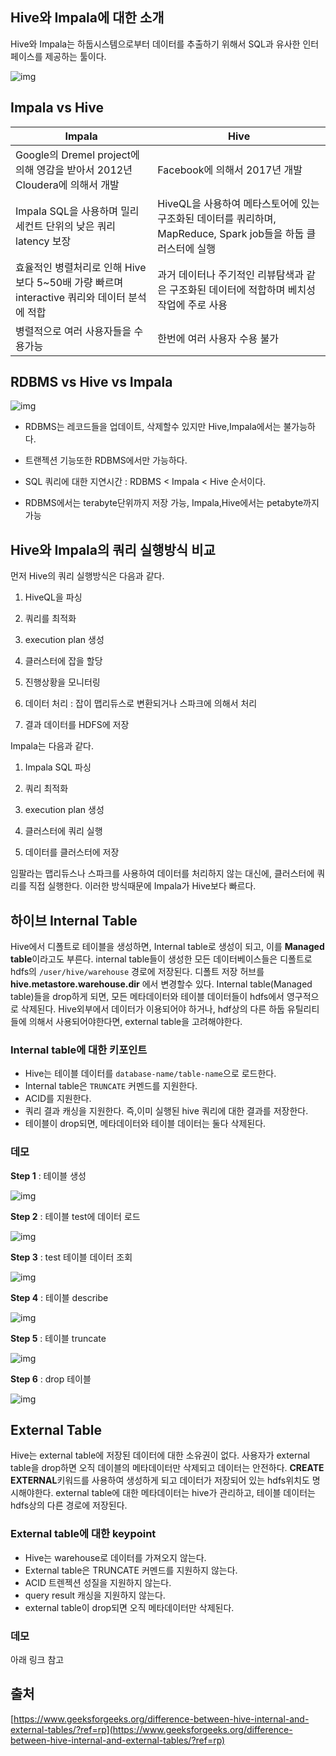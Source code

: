 ## Hive와 Impala에 대한 소개

Hive와 Impala는 하둡시스템으로부터 데이터를 추출하기 위해서 SQL과 유사한 인터페이스를 제공하는 툴이다.

![img](https://www.simplilearn.com/ice9/free_resources_article_thumb/sql-query-in-hive-and-impala.JPG)

## Impala vs Hive

| Impala | Hive
| -- | --
| Google의 Dremel project에 의해 영감을 받아서 2012년 Cloudera에 의해서 개발 | Facebook에 의해서 2017년 개발
| Impala SQL을 사용하며 밀리세컨트 단위의 낮은 쿼리 latency 보장 | HiveQL을 사용하여 메타스토어에 있는 구조화된 데이터를 쿼리하며, MapReduce, Spark job들을 하둡 클러스터에 실행
| 효율적인 병렬처리로 인해 Hive보다 5~50배 가량 빠르며 interactive 쿼리와 데이터 분석에 적합 | 과거 데이터나 주기적인 리뷰탐색과 같은 구조화된 데이터에 적합하며 베치성 작업에 주로 사용
| 병렬적으로 여러 사용자들을 수용가능 | 한번에 여러 사용자 수용 불가

## RDBMS vs Hive vs Impala

![img](https://www.simplilearn.com/ice9/free_resources_article_thumb/relational-databases-vs-hive-vs-impala.JPG)

- RDBMS는 레코드들을 업데이트, 삭제할수 있지만 Hive,Impala에서는 불가능하다.

- 트랜젝션 기능또한 RDBMS에서만 가능하다.

- SQL 쿼리에 대한 지연시간 : RDBMS < Impala < Hive 순서이다.

- RDBMS에서는 terabyte단위까지 저장 가능, Impala,Hive에서는 petabyte까지 가능

## Hive와 Impala의 쿼리 실행방식 비교

먼저 Hive의 쿼리 실행방식은 다음과 같다.

1. HiveQL을 파싱

2. 쿼리를 최적화

3. execution plan 생성

4. 클러스터에 잡을 할당

5. 진행상황을 모니터링

6. 데이터 처리 : 잡이 맵리듀스로 변환되거나 스파크에 의해서 처리

7. 결과 데이터를 HDFS에 저장

Impala는 다음과 같다.

1. Impala SQL 파싱

2. 쿼리 최적화

3. execution plan 생성

4. 클러스터에 쿼리 실행

5. 데이터를 클러스터에 저장

임팔라는 맵리듀스나 스파크를 사용하여 데이터를 처리하지 않는 대신에, 클러스터에 쿼리를 직접 실행한다. 이러한 방식때문에 Impala가 Hive보다 빠르다.







## 하이브 Internal Table

Hive에서 디폴트로 테이블을 생성하면, Internal table로 생성이 되고, 이를 **Managed table**이라고도 부른다. internal table들이 생성한 모든 데이터베이스들은 디폴트로 hdfs의  ```/user/hive/warehouse``` 경로에 저장된다. 디폴트 저장 허브를 **hive.metastore.warehouse.dir** 에서 변경할수 있다. Internal table(Managed table)들을 drop하게 되면, 모든 메타데이터와 테이블 데이터들이 hdfs에서 영구적으로 삭제된다. Hive외부에서 데이터가 이용되어야 하거나, hdf상의 다른 하둡 유틸리티들에 의해서 사용되어야한다면, external table을 고려해야한다.

### Internal table에 대한 키포인트

- Hive는 테이블 데이터를 ```database-name/table-name```으로 로드한다.
- Internal table은 ```TRUNCATE``` 커멘드를 지원한다.
- ACID를 지원한다.
- 쿼리 결과 캐싱을 지원한다. 즉,이미 실행된 hive 쿼리에 대한 결과를 저장한다.
- 테이블이 drop되면, 메타데이터와 테이블 데이터는 둘다 삭제된다.

### 데모

**Step 1** : 테이블 생성

![img](https://media.geeksforgeeks.org/wp-content/uploads/20201224163924/createtabletest.png)



**Step 2** : 테이블 test에 데이터 로드

![img](https://media.geeksforgeeks.org/wp-content/uploads/20201224163948/loaddatatotest.png)



**Step 3** : test 테이블 데이터 조회

![img](https://media.geeksforgeeks.org/wp-content/uploads/20201224170623/selecttest.png)



**Step 4** : 테이블 describe

![img](https://media.geeksforgeeks.org/wp-content/uploads/20201224164426/describeextendedtest.png)



**Step 5** : 테이블 truncate

![img](https://media.geeksforgeeks.org/wp-content/uploads/20201224164605/truncatetabletest.png)



**Step 6** : drop 테이블

![img](https://media.geeksforgeeks.org/wp-content/uploads/20201224170640/droptabletest.png)



## External Table

Hive는 external table에 저장된 데이터에 대한 소유권이 없다. 사용자가 external table을 drop하면 오직 데이블의 메타데이터만 삭제되고 데이터는 안전하다. **CREATE EXTERNAL**키워드를 사용하여 생성하게 되고 데이터가 저장되어 있는 hdfs위치도 명시해야한다. external table에 대한 메타데이터는 hive가 관리하고, 테이블 데이터는 hdfs상의 다른 경로에 저장된다.

### External table에 대한 keypoint

- Hive는 warehouse로 데이터를 가져오지 않는다.
- External table은 TRUNCATE 커멘드를 지원하지 않는다.
- ACID 트렌젝션 성질을 지원하지 않는다.
- query result 캐싱을 지원하지 않는다.
- external table이 drop되면 오직 메타데이터만 삭제된다.

### 데모

아래 링크 참고



## 출처 

[https://www.geeksforgeeks.org/difference-between-hive-internal-and-external-tables/?ref=rp](https://www.geeksforgeeks.org/difference-between-hive-internal-and-external-tables/?ref=rp)